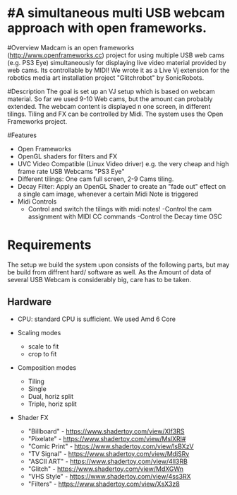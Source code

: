 #A simultaneous multi USB webcam approach with open frameworks.
=====
#Overview
Madcam is an open frameworks (http://www.openframeworks.cc) project for using multiple USB web cams (e.g. PS3 Eye) simultaneously for displaying live video material provided by web cams. Its controllable by MIDI! We wrote it as a Live Vj extension for the robotics media art installation project "Glitchrobot" by SonicRobots.

#Description
The goal is set up an VJ setup which is based on webcam material. So far we used 9-10 Web cams, but the amount can probably extended. The webcam content is displayed n one screen, in different tilings. Tiling and FX can be controlled by Midi. The system uses the Open Frameworks project.

#Features
- Open Frameworks
- OpenGL shaders for filters and FX
- UVC Video Compatible (Linux Video driver) e.g. the very cheap and high frame rate USB Webcams "PS3 Eye"
- Different tilings: One cam full screen, 2-9 Cams tiling.
- Decay Filter: Apply an OpenGL Shader to create an "fade out" effect on a single cam image, whenever a certain Midi Note is triggered
- Midi Controls
  - Control and switch the tilings with midi notes!
  -Control the cam assignment with MIDI CC commands
  -Control the Decay time OSC
# Requirements 

The setup we build the system upon consists of the following parts, but may be build from diffrent hard/ software as well. As the Amount of data of several USB Webcam is considerably big, care has to be taken. 

## Hardware

- CPU: standard CPU is sufficient. We used Amd 6 Core

- Scaling modes
  - scale to fit
  - crop to fit

- Composition modes
  - Tiling
  - Single
  - Dual, horiz split
  - Triple, horiz split

- Shader FX
  - "Billboard"   - https://www.shadertoy.com/view/Xlf3RS
  - "Pixelate"    - https://www.shadertoy.com/view/MslXRl#
  - "Comic Print" - https://www.shadertoy.com/view/lsBXzV
  - "TV Signal"   - https://www.shadertoy.com/view/MdjSRy
  - "ASCII ART"   - https://www.shadertoy.com/view/4ll3RB
  - "Glitch"      - https://www.shadertoy.com/view/MdXGWn
  - "VHS Style"   - https://www.shadertoy.com/view/4ss3RX
  - "Filters"     - https://www.shadertoy.com/view/XsX3z8

  

